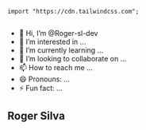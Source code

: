 ```
import "https://cdn.tailwindcss.com";


```

- 👋 Hi, I’m @Roger-sl-dev
- 👀 I’m interested in ...
- 🌱 I’m currently learning ...
- 💞️ I’m looking to collaborate on ...
- 📫 How to reach me ...
- 😄 Pronouns: ...
- ⚡ Fun fact: ...

<!---
Roger-sl-dev/Roger-sl-dev is a ✨ special ✨ repository because its `README.md` (this file) appears on your GitHub profile.
You can click the Preview link to take a look at your changes.
--->
<h2 class=' bg-red-400' >
  Roger Silva
</h2>
